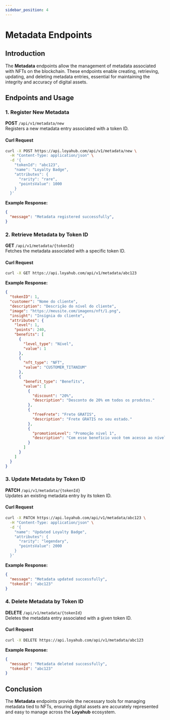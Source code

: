 ```yaml
---
sidebar_position: 4
---
```


# Metadata Endpoints

## Introduction

The **Metadata** endpoints allow the management of metadata associated with NFTs on the blockchain. These endpoints enable creating, retrieving, updating, and deleting metadata entries, essential for maintaining the integrity and accuracy of digital assets.

## Endpoints and Usage

### 1. Register New Metadata

**POST** `/api/v1/metadata/new`  
Registers a new metadata entry associated with a token ID.

#### Curl Request

```bash
curl -X POST https://api.loyahub.com/api/v1/metadata/new \
  -H "Content-Type: application/json" \
  -d '{
    "tokenId": "abc123",
    "name": "Loyalty Badge",
    "attributes": {
      "rarity": "rare",
      "pointsValue": 1000
    }
  }'
```

**Example Response:**

```json
{
  "message": "Metadata registered successfully",
}
```

### 2. Retrieve Metadata by Token ID

**GET** `/api/v1/metadata/{tokenId}`  
Fetches the metadata associated with a specific token ID.

#### Curl Request

```bash
curl -X GET https://api.loyahub.com/api/v1/metadata/abc123
```

**Example Response:**

```json
{
  "tokenID": 1,
  "customer": "Nome do cliente",
  "description": "Descrição do nível do cliente",
  "image": "https://meusite.com/imagens/nft/1.png",
  "insight": "Insígnia do cliente",
  "attributes": {
    "level": 1,
    "points": 240,
    "benefits": [
      {
        "level_type": "Nível",
        "value": 1
      },
      {
        "nft_type": "NFT",
        "value": "CUSTOMER_TITANIUM"
      },
      {
        "benefit_type": "Benefits",
        "value": [
          {
            "discount": "20%",
            "description": "Desconto de 20% em todos os produtos."
          },
          {
            "freeFrete": "Frete GRATIS",
            "description": "Frete GRATIS no seu estado."
          },
          {
            "promotionLevel": "Promoção nivel 1",
            "description": "Com esse benefício você tem acesso ao nível 1 do catálogo de promoção"
          }
        ]
      }
    ]
  }
}
```

### 3. Update Metadata by Token ID

**PATCH** `/api/v1/metadata/{tokenId}`  
Updates an existing metadata entry by its token ID.

#### Curl Request

```bash
curl -X PATCH https://api.loyahub.com/api/v1/metadata/abc123 \
  -H "Content-Type: application/json" \
  -d '{
    "name": "Updated Loyalty Badge",
    "attributes": {
      "rarity": "legendary",
      "pointsValue": 2000
    }
  }'
```

**Example Response:**

```json
{
  "message": "Metadata updated successfully",
  "tokenId": "abc123"
}
```

### 4. Delete Metadata by Token ID

**DELETE** `/api/v1/metadata/{tokenId}`  
Deletes the metadata entry associated with a given token ID.

#### Curl Request

```bash
curl -X DELETE https://api.loyahub.com/api/v1/metadata/abc123
```

**Example Response:**

```json
{
  "message": "Metadata deleted successfully",
  "tokenId": "abc123"
}
```

## Conclusion

The **Metadata** endpoints provide the necessary tools for managing metadata tied to NFTs, ensuring digital assets are accurately represented and easy to manage across the **Loyahub** ecosystem.
